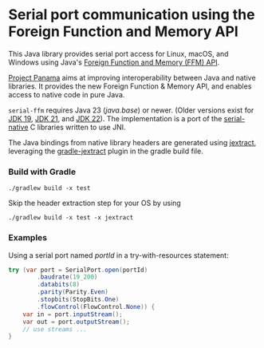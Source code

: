 Serial port communication using the Foreign Function and Memory API
=====

This Java library provides serial port access for Linux, macOS, and Windows using Java's [Foreign Function and Memory (FFM) API](https://openjdk.org/jeps/442).

[Project Panama](https://openjdk.org/projects/panama/) aims at improving interoperability between Java and native libraries. It provides the new Foreign Function & Memory API, and enables access to native code in pure Java.

`serial-ffm` requires Java 23 (_java.base_) or newer. 
(Older versions exist for [JDK 19](https://github.com/calimero-project/serial-ffm/tree/jdk19), [JDK 21](https://github.com/calimero-project/serial-ffm/tree/jdk21), and [JDK 22](https://github.com/calimero-project/serial-ffm/releases/tag/jdk22)). 
The implementation is a port of the [serial-native](https://github.com/calimero-project/serial-native) C libraries written to use JNI.

The Java bindings from native library headers are generated using [jextract](https://github.com/openjdk/jextract), leveraging the [gradle-jextract](https://plugins.gradle.org/plugin/io.github.krakowski.jextract) plugin in the gradle build file.


### Build with Gradle 

    ./gradlew build -x test

Skip the header extraction step for your OS by using

    ./gradlew build -x test -x jextract

### Examples

Using a serial port named _portId_ in a try-with-resources statement:

```java
try (var port = SerialPort.open(portId)
		.baudrate(19_200)
		.databits(8)
		.parity(Parity.Even)
		.stopbits(StopBits.One)
		.flowControl(FlowControl.None)) {
	var in = port.inputStream();
	var out = port.outputStream();
	// use streams ...
}
```
